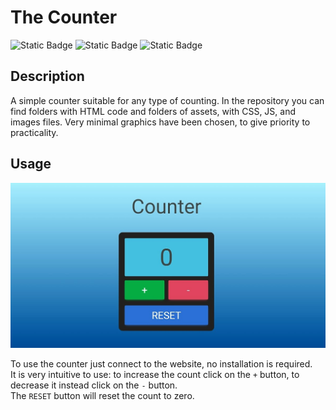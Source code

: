 # The Counter
![Static Badge](https://img.shields.io/badge/HTML5-black?style=for-the-badge&logo=html5)
![Static Badge](https://img.shields.io/badge/CSS3-black?style=for-the-badge&logo=css3&logoColor=blue)
![Static Badge](https://img.shields.io/badge/JavaScript-black?style=for-the-badge&logo=JavaScript)

## Description

A simple counter suitable for any type of counting. In the repository you can find folders with HTML code and folders of assets, with CSS, JS, and images files. Very minimal graphics have been chosen, to give priority to practicality.

## Usage

![Screenshot of the counter](assets/img/index-preview.jpg)
    
To use the counter just connect to the website, no installation is required. </br>
It is very intuitive to use: to increase the count click on the `+` button, to decrease it instead click on the `-` button. </br>
The `RESET` button will reset the count to zero.
